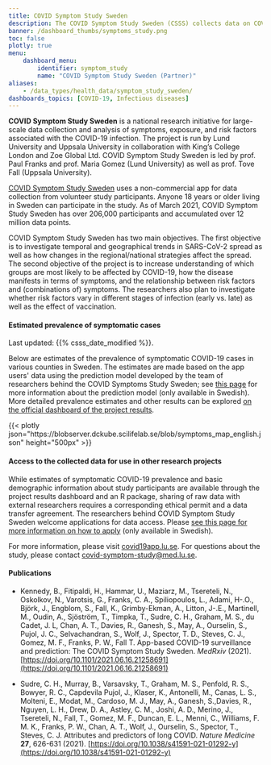 ```yaml
---
title: COVID Symptom Study Sweden
description: The COVID Symptom Study Sweden (CSSS) collects data on COVID-19 prevalence, symptoms, and vaccinations through a smart phone app with over 200.000 users in Sweden. Raw data can be requested for use in research projects.
banner: /dashboard_thumbs/symptoms_study.png
toc: false
plotly: true
menu:
    dashboard_menu:
        identifier: symptom_study
        name: "COVID Symptom Study Sweden (Partner)"
aliases:
    - /data_types/health_data/symptom_study_sweden/
dashboards_topics: [COVID-19, Infectious diseases]
---
```


**COVID Symptom Study Sweden** is a national research initiative for large-scale data collection and analysis of symptoms, exposure, and risk factors associated with the COVID-19 infection. The project is run by Lund University and Uppsala University in collaboration with King’s College London and Zoe Global Ltd. COVID Symptom Study Sweden is led by prof. Paul Franks and prof. Maria Gomez (Lund University) as well as prof. Tove Fall (Uppsala University).

[COVID Symptom Study Sweden](https://www.covid19app.lu.se/) uses a non-commercial app for data collection from volunteer study participants. Anyone 18 years or older living in Sweden can participate in the study. As of March 2021, COVID Symptom Study Sweden has over 206,000 participants and accumulated over 12 million data points.

COVID Symptom Study Sweden has two main objectives. The first objective is to investigate temporal and geographical trends in SARS-CoV-2 spread as well as how changes in the regional/national strategies affect the spread. The second objective of the project is to increase understanding of which groups are most likely to be affected by COVID-19, how the disease manifests in terms of symptoms, and the relationship between risk factors and (combinations of) symptoms. The researchers also plan to investigate whether risk factors vary in different stages of infection (early vs. late) as well as the effect of vaccination.

#### Estimated prevalence of symptomatic cases

<div class="alert alert-info">Last updated: {{% csss_date_modified %}}.</div>

Below are estimates of the prevalence of symptomatic COVID-19 cases in various counties in Sweden. The estimates are made based on the app users' data using the prediction model developed by the team of researchers behind the COVID Symptoms Study Sweden; see [this page](https://www.covid19app.lu.se/artikel/uppdatering-av-prediktionsmodell-0) for more information about the prediction model (only available in Swedish). More detailed prevalence estimates and other results can be explored [on the official dashboard of the project results](https://csss-resultat.shinyapps.io/csss_dashboard/).

<div class="plot_wrapper mb-3">
  <div class="table-responsive">{{< plotly json="https://blobserver.dckube.scilifelab.se/blob/symptoms_map_english.json" height="500px" >}}</div>
</div>

#### Access to the collected data for use in other research projects

While estimates of symptomatic COVID-19 prevalence and basic demographic information about study participants are available through the project results dashboard and an R package, sharing of raw data with external researchers requires a corresponding ethical permit and a data transfer agreement. The researchers behind COVID Symptom Study Sweden welcome applications for data access. Please [see this page for more information on how to apply](https://www.covid19app.lu.se/forskare) (only available in Swedish).

For more information, please visit [covid19app.lu.se](https://www.covid19app.lu.se/).
For questions about the study, please contact [covid-symptom-study@med.lu.se](mailto:covid-symptom-study@med.lu.se).

#### Publications

* Kennedy, B., Fitipaldi, H., Hammar, U., Maziarz, M., Tsereteli, N., Oskolkov, N., Varotsis, G., Franks, C. A., Spiliopoulos, L., Adami, H-.O., Björk, J., Engblom, S., Fall, K., Grimby-Ekman, A., Litton, J-.E., Martinell, M., Oudin, A., Sjöström, T., Timpka, T., Sudre, C. H., Graham, M. S., du Cadet, J. L, Chan, A. T., Davies, R., Ganesh, S., May, A., Ourselin, S., Pujol, J. C., Selvachandran, S., Wolf, J., Spector, T. D., Steves, C. J., Gomez, M. F., Franks, P. W., Fall T. App-based COVID-19 surveillance and prediction: The COVID Symptom Study Sweden. *MedRxiv* (2021). [https://doi.org/10.1101/2021.06.16.21258691](https://doi.org/10.1101/2021.06.16.21258691)

* Sudre, C. H., Murray, B., Varsavsky, T., Graham, M. S., Penfold, R. S., Bowyer, R. C., Capdevila Pujol, J., Klaser, K., Antonelli, M., Canas, L. S., Molteni, E., Modat, M., Cardoso, M. J., May, A., Ganesh, S.,Davies, R., Nguyen, L. H., Drew, D. A., Astley, C. M., Joshi, A. D., Merino, J., Tsereteli, N., Fall, T., Gomez, M. F., Duncan, E. L., Menni, C., Williams, F. M. K., Franks, P. W., Chan, A. T., Wolf, J., Ourselin, S., Spector, T., Steves, C. J. Attributes and predictors of long COVID. *Nature Medicine* **27**, 626-631 (2021). [https://doi.org/10.1038/s41591-021-01292-y](https://doi.org/10.1038/s41591-021-01292-y)
